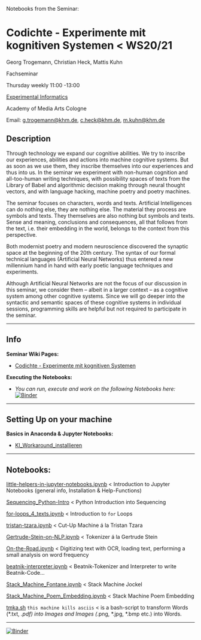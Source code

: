 Notebooks from the Seminar:

# Codichte - Experimente mit kognitiven Systemen < WS20/21

Georg Trogemann, Christian Heck, Mattis Kuhn

Fachseminar

Thursday weekly 11:00 -13:00

[Experimental Informatics](https://en.khm.de/exMedia_experimentelle_informatik/)

Academy of Media Arts Cologne

Email: g.trogemann@khm.de, c.heck@khm.de, m.kuhn@khm.de

## Description

Through technology we expand our cognitive abilities. We try to inscribe our experiences, abilities and actions into machine cognitive systems. But as soon as we use them, they inscribe themselves into our experiences and thus into us. In the seminar we experiment with non-human cognition and all-too-human writing techniques, with possibility spaces of texts from the Library of Babel and algorithmic decision making through neural thought vectors, and with language hacking, machine poetry and poetry machines.

The seminar focuses on characters, words and texts. Artificial Intelligences can do nothing else, they are nothing else. The material they process are symbols and texts. They themselves are also nothing but symbols and texts. Sense and meaning, conclusions and consequences, all that follows from the text, i.e. their embedding in the world, belongs to the context from this perspective.

Both modernist poetry and modern neuroscience discovered the synaptic space at the beginning of the 20th century. The syntax of our formal technical languages (Artificial Neural Networks) thus entered a new millennium hand in hand with early poetic language techniques and experiments.

Although Artificial Neural Networks are not the focus of our discussion in this seminar, we consider them – albeit in a larger context – as a cognitive system among other cognitive systems. Since we will go deeper into the syntactic and semantic spaces of these cognitive systems in individual sessions, programming skills are helpful but not required to participate in the seminar.

---

## Info 

**Seminar Wiki Pages:**

- [Codichte - Experimente mit kognitiven Systemen](https://exmediawiki.khm.de/exmediawiki/index.php/Codichte_-_Experimente_mit_kognitiven_Systemen)

**Executing the Notebooks:**

- *You can run, execute and work on the following Notebooks here:* [![Binder](https://mybinder.org/badge_logo.svg)](https://mybinder.org/v2/gh/experimental-informatics/codichte/master)

---

## Setting Up on your machine

**Basics in Anaconda & Jupyter Notebooks:**

* [KI_Workaround_installieren](https://exmediawiki.khm.de/exmediawiki/index.php/KI_Workaround_installieren)

---

## Notebooks:

[little-helpers-in-jupyter-notebooks.ipynb](https://github.com/experimental-informatics/codichte_experiments-with-cognitive-systems/blob/master/little-helpers-in-jupyter-notebooks.ipynb) < Introduction to Jupyter Notebooks (general info, Installation & Help-Functions)

[Sequencing_Python-Intro](https://github.com/experimental-informatics/codichte_experiments-with-cognitive-systems/blob/master/Sequencing_Python-Intro.ipynb) < Python Introduction into Sequencing

[for-loops_4_texts.ipynb](https://github.com/experimental-informatics/codichte_experiments-with-cognitive-systems/blob/master/for-loops_4_texts.ipynb) < Introduction to `for` Loops

[tristan-tzara.ipynb](https://github.com/experimental-informatics/codichte_experiments-with-cognitive-systems/blob/master/tristan-tzara.ipynb) < Cut-Up Machine á la Tristan Tzara

[Gertrude-Stein-on-NLP.ipynb](https://github.com/experimental-informatics/codichte_experiments-with-cognitive-systems/blob/master/Gertrude-Stein-on-NLP.ipynb) < Tokenizer á la Gertrude Stein

[On-the-Road.ipynb](https://github.com/experimental-informatics/codichte_experiments-with-cognitive-systems/blob/master/On-the-Road.ipynb) < Digitizing text with OCR, loading text, performing a small analysis on word frequency

[beatnik-interpreter.ipynb](https://github.com/experimental-informatics/codichte_experiments-with-cognitive-systems/blob/master/beatnik-interpreter.ipynb) < Beatnik-Tokenizer and Interpreter to write Beatnik-Code...

[Stack_Machine_Fontane.ipynb](https://github.com/experimental-informatics/codichte_experiments-with-cognitive-systems/blob/master/Stack_Machine_Fontane.ipynb) < Stack Machine Jockel

[Stack_Machine_Poem_Embedding.ipynb](https://github.com/experimental-informatics/codichte_experiments-with-cognitive-systems/blob/master/Stack_Machine_Poem_Embedding%20.ipynb) < Stack Machine Poem Embedding

[tmka.sh](https://github.com/experimental-informatics/codichte_experiments-with-cognitive-systems/blob/master/tmka.sh) `this machine kills asciis` < is a bash-script to transform Words (*.txt, *.pdf) into Images and Images (*.png, *.jpg, *.bmp etc.) into Words.

---

[![Binder](https://mybinder.org/badge_logo.svg)](https://mybinder.org/v2/gh/experimental-informatics/codichte/master)
